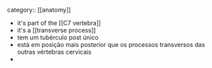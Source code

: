 category:: [[anatomy]]

- it's part of the [[C7 vertebra]]
- it's a [[transverse process]]
- tem um tubérculo post único
- está em posição mais posterior que os processos transversos das outras vértebras cervicais
-